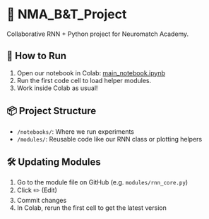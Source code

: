 # 🧠 NMA_B&T_Project

Collaborative RNN + Python project for Neuromatch Academy.

## 🚀 How to Run

1. Open our notebook in Colab: [main_notebook.ipynb](https://colab.research.google.com/github/cathat00/NMA_B&T_Project/blob/main/notebooks/main_notebook.ipynb)
2. Run the first code cell to load helper modules.
3. Work inside Colab as usual!

## 📦 Project Structure

- `/notebooks/`: Where we run experiments
- `/modules/`: Reusable code like our RNN class or plotting helpers

## 🛠️ Updating Modules

1. Go to the module file on GitHub (e.g. `modules/rnn_core.py`)
2. Click ✏️ (Edit)
3. Commit changes
4. In Colab, rerun the first cell to get the latest version
